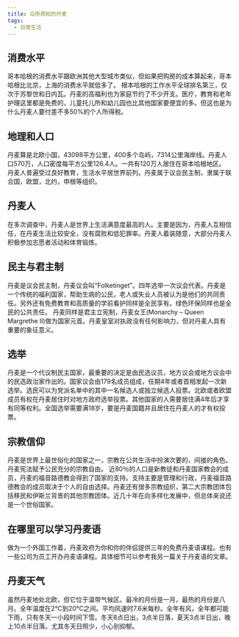 ```yaml
---
title: 众所周知的丹麦
tags:
  - 日常生活
---
```


## 消费水平
哥本哈根的消费水平跟欧洲其他大型城市类似，但如果把购房的成本算起来，哥本哈根比北京，上海的消费水平就低多了。
根本哈根的工作水平全球排名第三，仅次于苏黎世和日内瓦。丹麦的高福利也为家庭节约了不少开支。医疗，教育和老年护理这里都是免费的，儿童托儿所和幼儿园也比其他国家要便宜的多。但这也是为什么丹麦人要付差不多50%的个人所得税。

## 地理和人口
丹麦算是北欧小国，43098平方公里，400多个岛屿，7314公里海岸线。丹麦人口570万，人口密度每平方公里126.4人。一共有120万人居住在哥本哈根地区。
丹麦人普遍受过良好教育，生活水平居世界前列。丹麦属于议会民主制，隶属于联合国，欧盟，北约，申根等组织。

## 丹麦人
在多次调查中，丹麦人是世界上生活满意度最高的人。主要是因为，丹麦人互相信任，在丹麦生活比较安全，没有腐败和低犯罪率。丹麦人着装随意，大部分丹麦人积极参加志愿者活动和体育锻炼。

## 民主与君主制
丹麦是议会民主制，丹麦议会叫“Folketinget”。四年选举一次议会代表。丹麦是一个传统的福利国家，帮助生病的公民，老人或失业人员被认为是他们的共同责任。另外还有免费教育和高质量的学前看护同样是全民享有。绿色环保同样也是全民的公共责任。
丹麦同样是君主立宪制，丹麦女王(Monarchy – Queen Margrethe II)做为国家元首。丹麦皇室对执政没有任何影响力，但对丹麦人具有重要的象征意义。

## 选举
丹麦是一个代议制民主国家，最重要的决定是由民选议员，地方议会或地方议会中的民选政治家作出的。国家议会由179名成员组成，任期4年或者首相发起一次新选举。选民可以为党派名单中的其中一名候选人或独立候选人投票。北欧或者欧盟成员有权在丹麦居住时对地方政府选举投票。其他国家的人需要居住满4年后才享有同等权利。全国选举需要满18岁，要是丹麦国籍并且居住在丹麦人的才有权投票。

## 宗教信仰
丹麦是世界上最世俗化的国家之一，宗教在公共生活中扮演次要的，间接的角色。丹麦宪法赋予公民充分的宗教自由。
近80％的人口是新教徒和丹麦国家教会的成员，丹麦的福音路德教会得到了国家的支持。支持主要是管理和行政，丹麦福音路德教会的成员取决于个人的自由选择。丹麦还有很多宗教组织，第二大宗教团体包括移民和伊斯兰背景的其他宗教团体。近几十年在向多样化发展中，但总体来说还是一个世俗国家。

## 在哪里可以学习丹麦语
做为一个外国工作着，丹麦政府为你和你的伴侣提供三年的免费丹麦语课程。也有一些公司为员工开办丹麦语课程。具体细节可以参考我另一篇关于丹麦语的文章。

## 丹麦天气
虽然丹麦地处北欧，但它位于温带气候区。最冷的月份是一月，最热的月份是八月。全年温度在2°C到20°C之间。平均风速时7.6米每秒。全年有风，全年都可能下雨，只有冬天一小段时间下雪。冬天8点日出，3点半日落，夏天3点半日出，晚上10点半日落。尤其冬天日照少，小心别抑郁。
